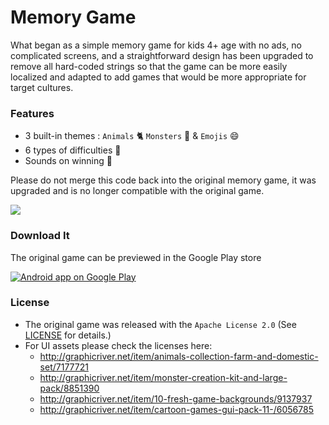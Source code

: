 # Memory Game

What began as a simple memory game for kids 4+ age with no ads, no complicated screens, and a straightforward design has been upgraded to remove all hard-coded strings so that the game can be more easily localized and adapted to add games that would be more appropriate for target cultures.

### Features

- 3 built-in themes : `Animals` :cat2: `Monsters` :octopus: & `Emojis` :smile:  
- 6 types of difficulties :star2:
- Sounds on winning :musical_note:

Please do not merge this code back into the original memory game, it was upgraded and is no longer compatible with the original game.

<img src="http://www.sromku.com/static/img/pregnancy_memorygame_preview.png"/>

### Download It

The original game can be previewed in the Google Play store

<a href="https://play.google.com/store/apps/details?id=com.snatik.matches">
  <img alt="Android app on Google Play" src="https://developer.android.com/images/brand/en_app_rgb_wo_45.png" />
</a>

### License

- The original game was released with the `Apache License 2.0` (See [LICENSE](./LICENSE.md) for details.)
- For UI assets please check the licenses here:
	- http://graphicriver.net/item/animals-collection-farm-and-domestic-set/7177721
	- http://graphicriver.net/item/monster-creation-kit-and-large-pack/8851390
	- http://graphicriver.net/item/10-fresh-game-backgrounds/9137937
	- http://graphicriver.net/item/cartoon-games-gui-pack-11-/6056785
